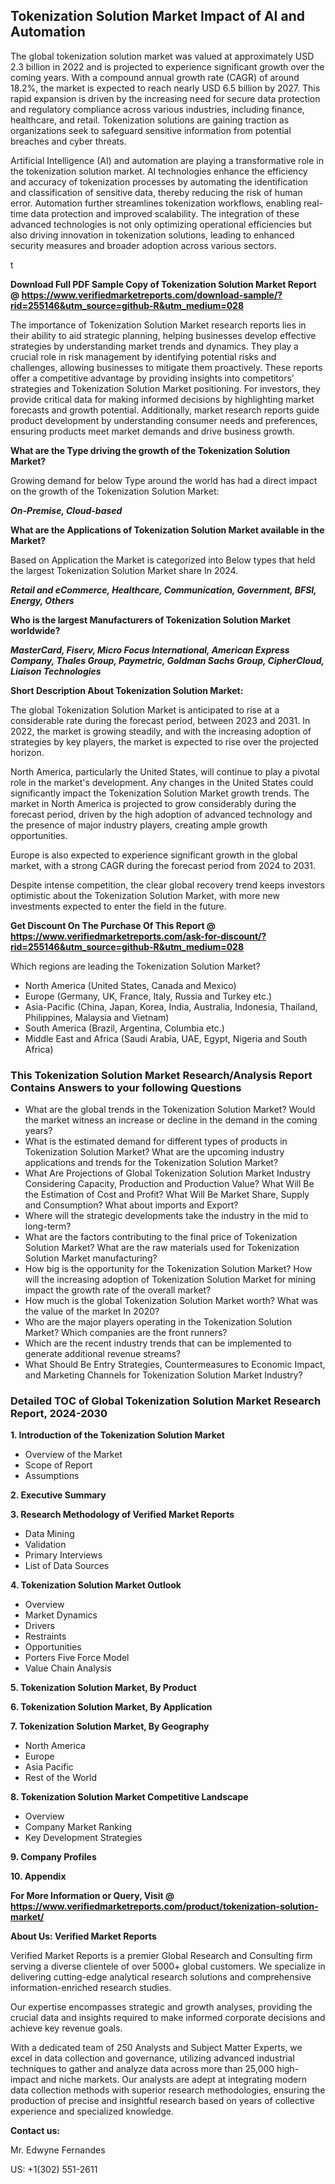 <h2>Tokenization Solution Market Impact of AI and Automation</h2><p>The global tokenization solution market was valued at approximately USD 2.3 billion in 2022 and is projected to experience significant growth over the coming years. With a compound annual growth rate (CAGR) of around 18.2%, the market is expected to reach nearly USD 6.5 billion by 2027. This rapid expansion is driven by the increasing need for secure data protection and regulatory compliance across various industries, including finance, healthcare, and retail. Tokenization solutions are gaining traction as organizations seek to safeguard sensitive information from potential breaches and cyber threats.</p><p>Artificial Intelligence (AI) and automation are playing a transformative role in the tokenization solution market. AI technologies enhance the efficiency and accuracy of tokenization processes by automating the identification and classification of sensitive data, thereby reducing the risk of human error. Automation further streamlines tokenization workflows, enabling real-time data protection and improved scalability. The integration of these advanced technologies is not only optimizing operational efficiencies but also driving innovation in tokenization solutions, leading to enhanced security measures and broader adoption across various sectors.</p>t</p><p id="" class=""><strong>Download Full PDF Sample Copy of Tokenization Solution Market Report @ <a href="https://www.verifiedmarketreports.com/download-sample/?rid=255146&utm_source=github-R&utm_medium=028" target="_blank">https://www.verifiedmarketreports.com/download-sample/?rid=255146&utm_source=github-R&utm_medium=028</a></strong></p><p>The importance of&nbsp;Tokenization Solution Market research reports lies in their ability to aid strategic planning, helping businesses develop effective strategies by understanding market trends and dynamics. They play a crucial role in risk management by identifying potential risks and challenges, allowing businesses to mitigate them proactively. These reports offer a competitive advantage by providing insights into competitors' strategies and Tokenization Solution Market positioning. For investors, they provide critical data for making informed decisions by highlighting market forecasts and growth potential. Additionally, market research reports guide product development by understanding consumer needs and preferences, ensuring products meet market demands and drive business growth.</p><p><strong>What are the&nbsp;Type driving the growth of the Tokenization Solution Market?</strong></p><p id="" class="">Growing demand for below Type around the world has had a direct impact on the growth of the Tokenization Solution Market:</p><em><strong>On-Premise, Cloud-based</strong></em></p><strong>What are the&nbsp;Applications&nbsp;of Tokenization Solution Market available in the Market?</strong></p><p id="" class="">Based on Application the Market is categorized into Below types that held the largest Tokenization Solution Market share In 2024.</p><em><strong>Retail and eCommerce, Healthcare, Communication, Government, BFSI, Energy, Others</strong></em></p><strong>Who is the largest Manufacturers of Tokenization Solution Market worldwide?</strong></p><p><em><strong>MasterCard, Fiserv, Micro Focus International, American Express Company, Thales Group, Paymetric, Goldman Sachs Group, CipherCloud, Liaison Technologies</strong></em></p><p id="" class=""><strong>Short Description About Tokenization Solution Market:</strong></p><p>The global Tokenization Solution Market is anticipated to rise at a considerable rate during the forecast period, between 2023 and 2031. In 2022, the market is growing steadily, and with the increasing adoption of strategies by key players, the market is expected to rise over the projected horizon.</p><p>North America, particularly the United States, will continue to play a pivotal role in the market's development. Any changes in the United States could significantly impact the Tokenization Solution Market growth trends. The market in North America is projected to grow considerably during the forecast period, driven by the high adoption of advanced technology and the presence of major industry players, creating ample growth opportunities.</p><p>Europe is also expected to experience significant growth in the global market, with a strong CAGR during the forecast period from 2024 to 2031.</p><p>Despite intense competition, the clear global recovery trend keeps investors optimistic about the Tokenization Solution Market, with more new investments expected to enter the field in the future.</p><p id="" class=""><strong>Get Discount On The Purchase Of This Report @ <a href="https://www.verifiedmarketreports.com/ask-for-discount/?rid=255146&utm_source=github-R&utm_medium=028" target="_blank">https://www.verifiedmarketreports.com/ask-for-discount/?rid=255146&utm_source=github-R&utm_medium=028</a></strong></p>Which regions are leading the Tokenization Solution Market?</p><ul><li>North America (United States, Canada and Mexico)</li><li>Europe (Germany, UK, France, Italy, Russia and Turkey etc.)</li><li>Asia-Pacific (China, Japan, Korea, India, Australia, Indonesia, Thailand, Philippines, Malaysia and Vietnam)</li><li>South America (Brazil, Argentina, Columbia etc.)</li><li>Middle East and Africa (Saudi Arabia, UAE, Egypt, Nigeria and South Africa)</li></ul><h3 id="" class="">This Tokenization Solution Market Research/Analysis Report Contains Answers to your following Questions</h3><ul><li>What are the global trends in the Tokenization Solution Market? Would the market witness an increase or decline in the demand in the coming years?</li><li>What is the estimated demand for different types of products in Tokenization Solution Market? What are the upcoming industry applications and trends for the Tokenization Solution Market?</li><li>What Are Projections of Global Tokenization Solution Market Industry Considering Capacity, Production and Production Value? What Will Be the Estimation of Cost and Profit? What Will Be Market Share, Supply and Consumption? What about imports and Export?</li><li>Where will the strategic developments take the industry in the mid to long-term?</li><li>What are the factors contributing to the final price of Tokenization Solution Market? What are the raw materials used for Tokenization Solution Market manufacturing?</li><li>How big is the opportunity for the Tokenization Solution Market? How will the increasing adoption of Tokenization Solution Market for mining impact the growth rate of the overall market?</li><li>How much is the global Tokenization Solution Market worth? What was the value of the market In 2020?</li><li>Who are the major players operating in the Tokenization Solution Market? Which companies are the front runners?</li><li>Which are the recent industry trends that can be implemented to generate additional revenue streams?</li><li>What Should Be Entry Strategies, Countermeasures to Economic Impact, and Marketing Channels for Tokenization Solution Market Industry?</li></ul><h3 id="" class="">Detailed TOC of Global Tokenization Solution Market Research Report, 2024-2030</h3><p id="" class=""><strong>1. Introduction of the Tokenization Solution Market</strong></p><ul><li>Overview of the Market</li><li>Scope of Report</li><li>Assumptions</li></ul><p id="" class=""><strong>2. Executive Summary</strong></p><p id="" class=""><strong>3. Research Methodology of Verified Market Reports</strong></p><ul><li>Data Mining</li><li>Validation</li><li>Primary Interviews</li><li>List of Data Sources</li></ul><p id="" class=""><strong>4. Tokenization Solution Market Outlook</strong></p><ul><li>Overview</li><li>Market Dynamics</li><li>Drivers</li><li>Restraints</li><li>Opportunities</li><li>Porters Five Force Model</li><li>Value Chain Analysis</li></ul><p id="" class=""><strong>5. Tokenization Solution Market, By Product</strong></p><p id="" class=""><strong>6. Tokenization Solution Market, By Application</strong></p><p id="" class=""><strong>7. Tokenization Solution Market, By Geography</strong></p><ul><li>North America</li><li>Europe</li><li>Asia Pacific</li><li>Rest of the World</li></ul><p id="" class=""><strong>8. Tokenization Solution Market Competitive Landscape</strong></p><ul><li>Overview</li><li>Company Market Ranking</li><li>Key Development Strategies</li></ul><p id="" class=""><strong>9. Company Profiles</strong></p><p id="" class=""><strong>10. Appendix</strong></p><p id="" class=""><strong>For More Information or Query, Visit @ <a href="https://www.verifiedmarketreports.com/product/tokenization-solution-market/" target="_blank">https://www.verifiedmarketreports.com/product/tokenization-solution-market/</a></strong></p><p id="" class=""><strong>About Us: Verified Market Reports</strong></p><p id="" class="">Verified Market Reports is a premier Global Research and Consulting firm serving a diverse clientele of over 5000+ global customers. We specialize in delivering cutting-edge analytical research solutions and comprehensive information-enriched research studies.</p><p id="" class="">Our expertise encompasses strategic and growth analyses, providing the crucial data and insights required to make informed corporate decisions and achieve key revenue goals.</p><p id="" class="">With a dedicated team of 250 Analysts and Subject Matter Experts, we excel in data collection and governance, utilizing advanced industrial techniques to gather and analyze data across more than 25,000 high-impact and niche markets. Our analysts are adept at integrating modern data collection methods with superior research methodologies, ensuring the production of precise and insightful research based on years of collective experience and specialized knowledge.</p><p id="" class=""><strong>Contact us:</strong></p><p id="" class="">Mr. Edwyne Fernandes</p><p id="" class="">US: +1(302) 551-2611</p>